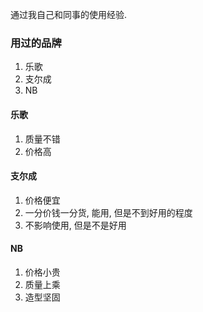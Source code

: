 通过我自己和同事的使用经验.

### 用过的品牌
1. 乐歌
2. 支尔成
3. NB

#### 乐歌
1. 质量不错
2. 价格高

#### 支尔成
1. 价格便宜
2. 一分价钱一分货, 能用, 但是不到好用的程度
3. 不影响使用, 但是不是好用


#### NB
1. 价格小贵
2. 质量上乘
3. 造型坚固
